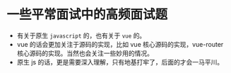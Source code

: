 # 一些平常面试中的高频面试题

- 有关于原生 `javascript` 的，也有关于 `vue` 的。
- vue 的话会更加关注于源码的实现，比如 vue 核心源码的实现，vue-router 核心源码的实现。当然也会关注一些妙用的情况。
- 原生 js 的话，更是需要深入理解，只有地基打牢了，后面的才会一马平川。